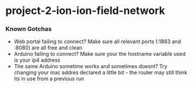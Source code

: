 # project-2-ion-ion-field-network

### Known Gotchas
 - Web portal failing to connect? Make sure all relevant ports (:1883 and :8080) are all free and clean
 - Arduino failing to connect? Make sure your the hostname variable used is your ip4 address
 - The same Arduino sometime works and sometimes doesnt? Try changing your mac addres declared a little bit - the router may still think its in use from a previous run 